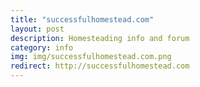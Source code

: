```yaml
---
title: "successfulhomestead.com"
layout: post
description: Homesteading info and forum
category: info
img: img/successfulhomestead.com.png
redirect: http://successfulhomestead.com
---
```


